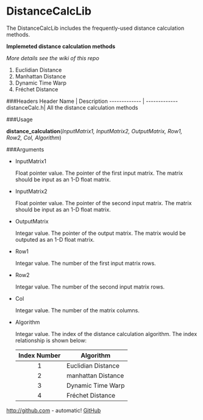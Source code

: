# DistanceCalcLib
The DistanceCalcLib includes the frequently-used distance calculation methods.

**Implemeted distance calculation methods**

*More details see the wiki of this repo*

1. Euclidian Distance
2. Manhattan Distance
3. Dynamic Time Warp
4. Fréchet Distance

###Headers
Header Name   | Description
------------- | -------------
distanceCalc.h| All the distance calculation methods

###Usage

**distance_calculation**(*InputMatrix1, InputMatrix2, OutputMatrix, Row1, Row2, Col, Algorithm*)


###Arguments
 * InputMatrix1
 
 	Float pointer value. The pointer of the first input matrix. The matrix should be input as an 1-D float matrix.
 * InputMatrix2
 
 	Float pointer value. The pointer of the second input matrix. The matrix should be input as an 1-D float matrix.
 * OutputMatrix
 
 	Integar value. The pointer of the output matrix. The matrix would be outputed as an 1-D float matrix.
 * Row1
 
 	Integar value. The number of the first input matrix rows.
 * Row2
 
 	Integar value. The number of the second input matrix rows.
 * Col
 
 	Integar value. The number of the matrix columns.
 * Algorithm
 
 	Integar value. The index of the distance calculation algorithm. The index relationship is shown below:
	
	  Index Number  | Algorithm
	 :-------------:| -------------
	 1|Euclidian Distance
	 2|manhattan Distance
	 3|Dynamic Time Warp
	 4|Fréchet Distance
	 
http://github.com - automatic!
[GitHub](http://github.com)




